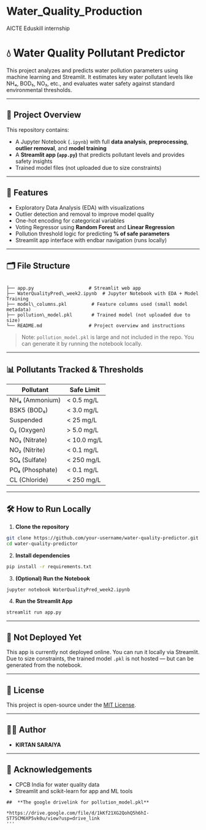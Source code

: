 # Water_Quality_Production
AICTE Eduskill internship

# 💧 Water Quality Pollutant Predictor

This project analyzes and predicts water pollution parameters using machine learning and Streamlit. It estimates key water pollutant levels like NH₄, BOD₅, NO₃, etc., and evaluates water safety against standard environmental thresholds.

---

## 🧠 Project Overview

This repository contains:

- A Jupyter Notebook (`.ipynb`) with full **data analysis**, **preprocessing**, **outlier removal**, and **model training**
- A **Streamlit app (`app.py`)** that predicts pollutant levels and provides safety insights
- Trained model files (not uploaded due to size constraints)

---

## 📌 Features

- Exploratory Data Analysis (EDA) with visualizations
- Outlier detection and removal to improve model quality
- One-hot encoding for categorical variables
- Voting Regressor using **Random Forest** and **Linear Regression**
- Pollution threshold logic for predicting **% of safe parameters**
- Streamlit app interface with endbar navigation (runs locally)

---

## 🗂 File Structure

```

├── app.py                    # Streamlit web app
├── WaterQualityPred\_week2.ipynb  # Jupyter Notebook with EDA + Model Training
├── model\_columns.pkl         # Feature columns used (small model metadata)
├── pollution\_model.pkl       # Trained model (not uploaded due to size)
└── README.md                 # Project overview and instructions

````

> Note: `pollution_model.pkl` is large and not included in the repo. You can generate it by running the notebook locally.

---

## 📊 Pollutants Tracked & Thresholds

| Pollutant     | Safe Limit     |
|---------------|----------------|
| NH₄ (Ammonium) | < 0.5 mg/L     |
| BSK5 (BOD₅)    | < 3.0 mg/L     |
| Suspended      | < 25 mg/L      |
| O₂ (Oxygen)    | > 5.0 mg/L     |
| NO₃ (Nitrate)  | < 10.0 mg/L    |
| NO₂ (Nitrite)  | < 0.1 mg/L     |
| SO₄ (Sulfate)  | < 250 mg/L     |
| PO₄ (Phosphate)| < 0.1 mg/L     |
| CL (Chloride)  | < 250 mg/L     |

---

## 🛠 How to Run Locally

1. **Clone the repository**
```bash
git clone https://github.com/your-username/water-quality-predictor.git
cd water-quality-predictor
````

2. **Install dependencies**

```bash
pip install -r requirements.txt
```

3. **(Optional) Run the Notebook**

```bash
jupyter notebook WaterQualityPred_week2.ipynb
```

4. **Run the Streamlit App**

```bash
streamlit run app.py
```

---

## 🚫 Not Deployed Yet

This app is currently not deployed online. You can run it locally via Streamlit. Due to size constraints, the trained model `.pkl` is not hosted — but can be generated from the notebook.

---

## 📜 License

This project is open-source under the [MIT License](LICENSE).

---

## 🙋‍♂️ Author


* **KIRTAN SARAIYA**

---

## 📎 Acknowledgements

* CPCB India for water quality data
* Streamlit and scikit-learn for app and ML tools

```
##  **The google drivelink for pollution_model.pkl**

*https://drive.google.com/file/d/1kKf21XG2QohQ5h6hI-ST7SCM6XP5vk0u/view?usp=drive_link
'''

